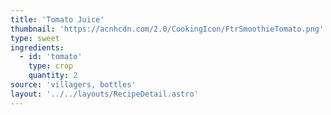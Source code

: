 ```yaml
---
title: 'Tomato Juice'
thumbnail: 'https://acnhcdn.com/2.0/CookingIcon/FtrSmoothieTomato.png'
type: sweet
ingredients:
  - id: 'tomato'
    type: crop
    quantity: 2
source: 'villagers, bottles'
layout: '../../layouts/RecipeDetail.astro'
---
```

